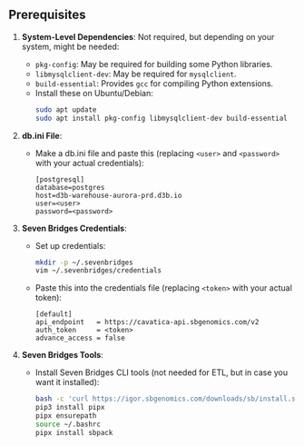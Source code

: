 ## Prerequisites
1. **System-Level Dependencies**:
  Not required, but depending on your system, might be needed:
    - `pkg-config`: May be required for building some Python libraries.
    - `libmysqlclient-dev`: May be required for `mysqlclient`.
    - `build-essential`: Provides `gcc` for compiling Python extensions.
    - Install these on Ubuntu/Debian:
      ```bash
      sudo apt update
      sudo apt install pkg-config libmysqlclient-dev build-essential
      ```

2. **db.ini File**:
    - Make a db.ini file and paste this (replacing `<user>` and `<password>` with your actual credentials):
      ```plaintext
      [postgresql]
      database=postgres
      host=d3b-warehouse-aurora-prd.d3b.io
      user=<user>
      password=<password>
      ```

3. **Seven Bridges Credentials**:
    - Set up credentials:
      ```bash
      mkdir -p ~/.sevenbridges
      vim ~/.sevenbridges/credentials
      ```
    - Paste this into the credentials file (replacing `<token>` with your actual token):
      ```plaintext
      [default]
      api_endpoint   = https://cavatica-api.sbgenomics.com/v2
      auth_token     = <token>
      advance_access = false
      ```

4. **Seven Bridges Tools**:
    - Install Seven Bridges CLI tools (not needed for ETL, but in case you want it installed):
      ```bash
      bash -c 'curl https://igor.sbgenomics.com/downloads/sb/install.sh -sSf | sudo -H sh'
      pip3 install pipx
      pipx ensurepath
      source ~/.bashrc
      pipx install sbpack
      ```